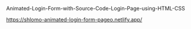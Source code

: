 Animated-Login-Form-with-Source-Code-Login-Page-using-HTML-CSS


https://shlomo-animated-login-form-pageo.netlify.app/
